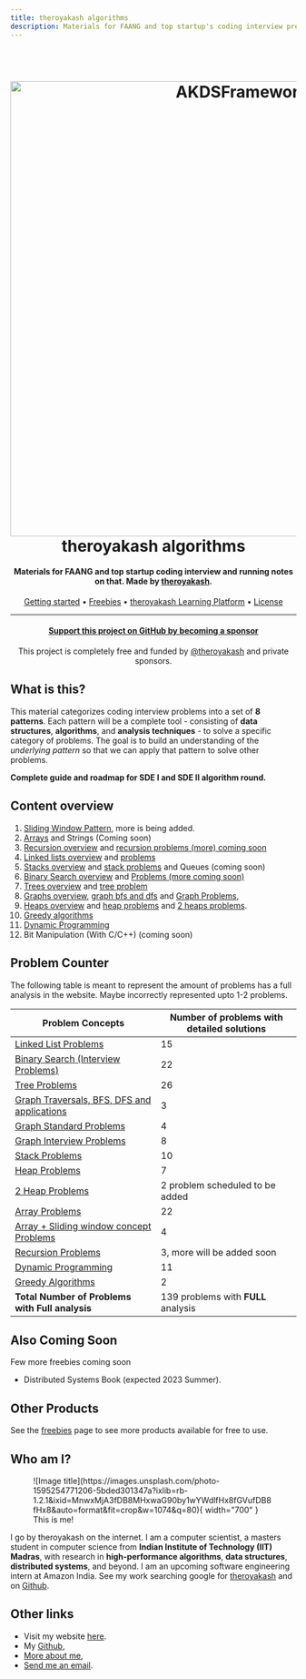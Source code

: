 ```yaml
---
title: theroyakash algorithms
description: Materials for FAANG and top startup's coding interview preparation and running notes on that.
---
```


<h1 align="center">
  <br>
  <a href="https://algorithms.theroyakash.com/"><img src="./images/theroyakashalgorithms.001.png" alt="AKDSFramework" width="800"></a>
  <br>
  theroyakash algorithms
  <br>
</h1>

<h4 align="center">Materials for FAANG and top startup coding interview and running notes on that. Made by <a href="https://theroyakash.com">theroyakash</a>.</h4>

<p align="center">
  <a href="https://algorithms.theroyakash.com/">Getting started</a> •
  <a href="https://algorithms.theroyakash.com/freebies/">Freebies</a> •
  <a href="https://learning.theroyakash.com/">theroyakash Learning Platform</a> •
  <a href="https://github.com/theroyakash/algorithms.theroyakash.com/blob/main/LICENSE">License</a>
</p>

---

<h4 align="center">
  <a href="https://github.com/sponsors/theroyakash">Support this project on GitHub by becoming a sponsor</a>
</h4>
<p align="center">This project is completely free and funded by <a href="https://theroyakash.com">@theroyakash</a> and private sponsors.</p>

## What is this?
This material categorizes coding interview problems into a set of **8 patterns**. Each pattern will be a complete tool - consisting of **data structures**, **algorithms**, and **analysis techniques** - to solve a specific category of problems. The goal is to build an understanding of the _underlying pattern_ so that we can apply that pattern to solve other problems.

**Complete guide and roadmap for SDE I and SDE II algorithm round.**

## Content overview

1. [Sliding Window Pattern](https://algorithms.theroyakash.com/arrays/sliding-window/), more is being added.
2. [Arrays](https://algorithms.theroyakash.com/arrays/array-problems/) and Strings (Coming soon)
3. [Recursion overview](https://algorithms.theroyakash.com/recursion/intro/) and [recursion problems (more) coming soon](https://algorithms.theroyakash.com/recursion/problems/)
4. [Linked lists overview](https://algorithms.theroyakash.com/LinkedLists/stl-usage/) and [problems](https://algorithms.theroyakash.com/LinkedLists/problems/)
5. [Stacks overview](https://algorithms.theroyakash.com/stacks/usage/) and [stack problems](https://algorithms.theroyakash.com/stacks/problems/) and Queues (coming soon)
6. [Binary Search overview](https://algorithms.theroyakash.com/binary-search/intro/) and [Problems (more coming soon)](https://algorithms.theroyakash.com/binary-search/problems/)
7. [Trees overview](https://algorithms.theroyakash.com/trees/implementation/) and [tree problem](/trees/problems/)
8. [Graphs overview](https://algorithms.theroyakash.com/graph/usage/), [graph bfs and dfs](https://algorithms.theroyakash.com/graph/bfs-dfs/) and [Graph Problems](https://algorithms.theroyakash.com/graph/problems/),
9. [Heaps overview](https://algorithms.theroyakash.com/heaps/heap-pq/) and [heap problems](https://algorithms.theroyakash.com/heaps/problems/) and [2 heaps problems](https://algorithms.theroyakash.com/2heaps/problems/).
10. [Greedy algorithms](https://algorithms.theroyakash.com/greedy/problems/)
11. [Dynamic Programming](https://algorithms.theroyakash.com/dp/problems/)
12.  Bit Manipulation (With C/C++) (coming soon)

## Problem Counter
The following table is meant to represent the amount of problems has a full analysis in the website. Maybe incorrectly represented upto 1-2 problems.

| **Problem Concepts**                                                                                 | **Number of problems with detailed solutions** |
| ---------------------------------------------------------------------------------------------------- | ---------------------------------------------- |
| [Linked List Problems](https://algorithms.theroyakash.com/LinkedLists/problems/)                     | $15$                                           |
| [Binary Search (Interview Problems)](/binary-search/problems/)                                       | $22$ |
| [Tree Problems](https://algorithms.theroyakash.com/trees/problems/)                                  | $26$                                           |
| [Graph Traversals, BFS, DFS and applications](https://algorithms.theroyakash.com/graph/bfs-dfs/)     | $3$                                            |
| [Graph Standard Problems](https://algorithms.theroyakash.com/graph/problems/)                        | $4$                                            |
| [Graph Interview Problems](https://algorithms.theroyakash.com/graph/problems/)                       | $8$                                            |
| [Stack Problems](https://algorithms.theroyakash.com/stacks/problems/)                                | $10$                                           |
| [Heap Problems](https://algorithms.theroyakash.com/heaps/problems/)                                  | $7$                                            |
| [2 Heap Problems](https://algorithms.theroyakash.com/2heaps/problems/)                               | $2$ problem scheduled to be added              |
| [Array Problems](https://algorithms.theroyakash.com/arrays/array-problems/)                          | $22$            |
| [Array + Sliding window concept Problems](https://algorithms.theroyakash.com/arrays/sliding-window/) | $4$                                            |
| [Recursion Problems](https://algorithms.theroyakash.com/recursion/problems/)                         | $3$, more will be added soon                   |
| [Dynamic Programming](https://algorithms.theroyakash.com/dp/problems/)                                                                                  | $11$                                |
| [Greedy Algorithms](https://algorithms.theroyakash.com/greedy/problems/)                             | 2                                              |
| **Total Number of Problems with Full analysis**                                                      | $139$ problems with **FULL** analysis           |

## Also Coming Soon

Few more freebies coming soon
- Distributed Systems Book (expected 2023 Summer).

## Other Products
See the [freebies](https://algorithms.theroyakash.com/freebies/) page to see more products available for free to use.

## Who am I?
<figure markdown>
  ![Image title](https://images.unsplash.com/photo-1595254771206-5bded301347a?ixlib=rb-1.2.1&ixid=MnwxMjA3fDB8MHxwaG90by1wYWdlfHx8fGVufDB8fHx8&auto=format&fit=crop&w=1074&q=80){ width="700" }
  <figcaption>This is me!</figcaption>
</figure>

I go by theroyakash on the internet. I am a computer scientist, a masters student in computer science from **Indian Institute of Technology (IIT) Madras**, with research in **high-performance algorithms**, **data structures**, **distributed systems**, and beyond. I am an upcoming software engineering intern at Amazon India. See my work searching google for [theroyakash](https://g.co/kgs/Yx9DpE) and on [Github](https://github.com/theroyakash).


## Other links
- Visit my website [here](https://theroyakash.com/).
- My [Github](https://github.com/theroyakash),
- [More about me](https://theroyakash.com/about/),
- [Send me an email](mailto:hey@theroyakash.com).